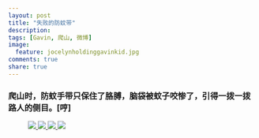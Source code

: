 ```yaml
---
layout: post
title: "失败的防蚊带"
description: 
tags: [Gavin, 爬山, 微博]
image:
  feature: jocelynholdinggavinkid.jpg
comments: true
share: true
---
```


### 爬山时，防蚊手带只保住了胳膊，脑袋被蚊子咬惨了，引得一拨一拨路人的侧目。[哼] ###

<figure class="half">
  <a  href="{{ site.url }}/images/2014-04-21a.jpg">
  <img src="{{ site.url }}/images/2014-04-21a.jpg">
  </a>
  <a  href="{{ site.url }}/images/2014-04-21b.jpg">
  <img src="{{ site.url }}/images/2014-04-21b.jpg">
  </a>
  <a  href="{{ site.url }}/images/2014-04-21c.jpg">
  <img src="{{ site.url }}/images/2014-04-21c.jpg">
  </a>
  <a  href="{{ site.url }}/images/2014-04-21d.jpg">
  <img src="{{ site.url }}/images/2014-04-21d.jpg">
  </a>
</figure>